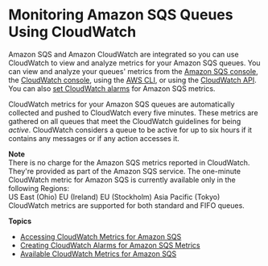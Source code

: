 # Monitoring Amazon SQS Queues Using CloudWatch<a name="sqs-monitoring-using-cloudwatch"></a>

Amazon SQS and Amazon CloudWatch are integrated so you can use CloudWatch to view and analyze metrics for your Amazon SQS queues\. You can view and analyze your queues' metrics from the [Amazon SQS console](sqs-access-metrics.md#access-cloudwatch-metrics-sqs-console), the [CloudWatch console](sqs-access-metrics.md#access-metrics-cloudwatch-console), using the [AWS CLI](sqs-access-metrics.md#access-cloudwatch-metrics-cli), or using the [CloudWatch API](sqs-access-metrics.md#access-metrics-cloudwatch-api)\. You can also [set CloudWatch alarms](set-cloudwatch-alarms-for-metrics.md) for Amazon SQS metrics\.

CloudWatch metrics for your Amazon SQS queues are automatically collected and pushed to CloudWatch every five minutes\. These metrics are gathered on all queues that meet the CloudWatch guidelines for being *active*\. CloudWatch considers a queue to be active for up to six hours if it contains any messages or if any action accesses it\. 

**Note**  
There is no charge for the Amazon SQS metrics reported in CloudWatch\. They're provided as part of the Amazon SQS service\.
The one\-minute CloudWatch metric for Amazon SQS is currently available only in the following Regions:  
US East \(Ohio\)
EU \(Ireland\)
EU \(Stockholm\)
Asia Pacific \(Tokyo\)
CloudWatch metrics are supported for both standard and FIFO queues\.

**Topics**
+ [Accessing CloudWatch Metrics for Amazon SQS](sqs-access-metrics.md)
+ [Creating CloudWatch Alarms for Amazon SQS Metrics](set-cloudwatch-alarms-for-metrics.md)
+ [Available CloudWatch Metrics for Amazon SQS](sqs-available-cloudwatch-metrics.md)
